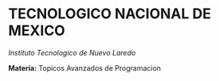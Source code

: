 # TECNOLOGICO NACIONAL DE MEXICO
*Instituto Tecnologico de Nuevo Laredo*  
  
**Materia:** Topicos Avanzados de Programacion
